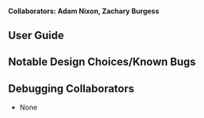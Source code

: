 #### Collaborators: Adam Nixon, Zachary Burgess <br>

## User Guide <br>

## Notable Design Choices/Known Bugs <br>

## Debugging Collaborators <br>
- None
